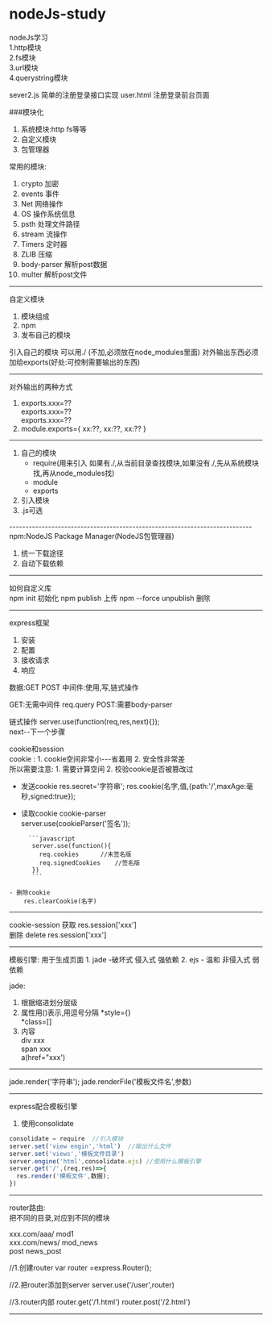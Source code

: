 # nodeJs-study
nodeJs学习  
   1.http模块  
   2.fs模块  
   3.url模块  
   4.querystring模块  


sever2.js 简单的注册登录接口实现
user.html  注册登录前台页面  

 ###模块化
  1. 系统模块:http fs等等
  2. 自定义模块
  3. 包管理器  

常用的模块:
1. crypto 加密
2. events 事件
3. Net 网络操作
4. OS 操作系统信息
5. psth 处理文件路径
6. stream 流操作
7. Timers 定时器
8. ZLIB 压缩
9. body-parser 解析post数据
10. multer 解析post文件

------------------------------------------
自定义模块 
1. 模块组成
2. npm
3. 发布自己的模块

引入自己的模块  可以用./  (不加,必须放在node_modules里面)
对外输出东西必须加给exports(好处:可控制需要输出的东西)

----------------------------------------------------------------------------

对外输出的两种方式
 1. exports.xxx=??  
     exports.xxx=??  
     exports.xxx=??  
  2. module.exports={
    xx:??,
    xx:??,
    xx:??
  }

----------------------------------------------------------------------------
 1. 自己的模块
     * require(用来引入 如果有./,从当前目录查找模块,如果没有./,先从系统模块找,再从node_modules找)
     * module
     * exports
 2. 引入模块
 3. .js可选

 ---------------------------------------------------------------------------npm:NodeJS Package Manager(NodeJS包管理器)
 1. 统一下载途径
 2. 自动下载依赖


 ---------------------------------------------------------------------------
 如何自定义库  
     npm init  初始化
     npm publish  上传
     npm --force unpublish  删除

----------------------------------------------------------------------------

  express框架
  1. 安装
  2. 配置
  3. 接收请求
  4. 响应  

  数据:GET  POST
  中间件:使用,写,链式操作

  GET:无需中间件  req.query
  POST:需要body-parser  

  链式操作
  server.use(function(req,res,next){});  
  next--下一个步骤  

  cookie和session  
  cookie :
    1. cookie空间非常小---省着用
    2. 安全性非常差  
    所以需要注意:
    1. 需要计算空间
    2. 校验cookie是否被篡改过

   - 发送cookie
        res.secret='字符串';
        res.cookie(名字,值,{path:'/',maxAge:毫秒,signed:true});
   - 读取cookie
        cookie-parser  
            server.use(cookieParser('签名'));

           ```javascript
            server.use(function(){
              req.cookies      //未签名版  
              req.signedCookies    //签名版  
            })
            ```

    - 删除cookie
        res.clearCookie(名字)

  --------

  cookie-session
     获取   res.session['xxx']  
     删除   delete res.session['xxx']

  ----
  模板引擎:  用于生成页面
     1. jade -破坏式 侵入式 强依赖
     2. ejs - 温和 非侵入式 弱依赖  

jade:  
  1. 根据缩进划分层级
  2. 属性用()表示,用逗号分隔
      *style={}  
      *class=[]  
  3. 内容  
      div xxx  
          span xxx  
              a(href="xxx')  

  -----------------------------

  jade.render('字符串');
  jade.renderFile('模板文件名',参数)

-----------------------------------------

express配合模板引擎

1. 使用consolidate

```javascript
consolidate = require  //引入模块
server.set('view engin','html')  //输出什么文件
server.set('views','模板文件目录') 
server.engine('html',consolidate.ejs) //使用什么模板引擎
server.get('/',(req,res)=>{
  res.render('模板文件',数据);
})

```

-----------------------

router路由:  
把不同的目录,对应到不同的模块

xxx.com/aaa/  mod1  
xxx.com/news/  mod_news  
                 post                 news_post  

//1.创建router
 var router =express.Router();
 
 //2.把router添加到server
 server.use('/user',router)

 //3.router内部
 router.get('/1.html')
 router.post('/2.html')


-------------------

